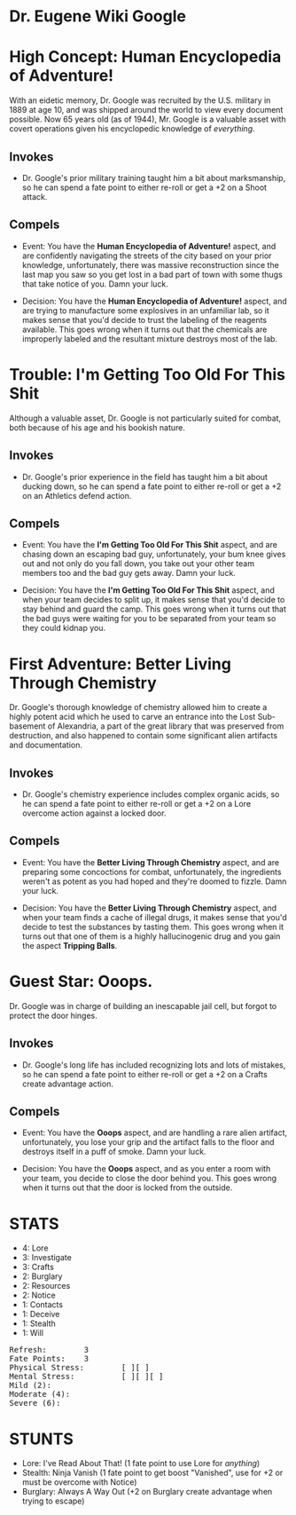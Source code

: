 # Dr. Eugene Wiki Google

# High Concept: Human Encyclopedia of Adventure!

With an eidetic memory, Dr. Google was recruited by the U.S. military in 1889 at age 10, and was shipped around the world to view every document possible.  Now 65 years old (as of 1944), Mr. Google is a valuable asset with covert operations given his encyclopedic knowledge of *everything*.

## Invokes

* Dr. Google's prior military training taught him a bit about marksmanship, so he can spend a fate point to either re-roll or get a +2 on a Shoot attack.

## Compels

* Event: You have the **Human Encyclopedia of Adventure!** aspect, and are confidently navigating the streets of the city based on your prior knowledge, unfortunately, there was massive reconstruction since the last map you saw so you get lost in a bad part of town with some thugs that take notice of you.  Damn your luck.

* Decision: You have the **Human Encyclopedia of Adventure!** aspect, and are trying to manufacture some explosives in an unfamiliar lab, so it makes sense that you'd decide to trust the labeling of the reagents available.  This goes wrong when it turns out that the chemicals are improperly labeled and the resultant mixture destroys most of the lab.

# Trouble: I'm Getting Too Old For This Shit

Although a valuable asset, Dr. Google is not particularly suited for combat, both because of his age and his bookish nature.

## Invokes

* Dr. Google's prior experience in the field has taught him a bit about ducking down, so he can spend a fate point to either re-roll or get a +2 on an Athletics defend action.

## Compels

* Event: You have the **I'm Getting Too Old For This Shit** aspect, and are chasing down an escaping bad guy, unfortunately, your bum knee gives out and not only do you fall down, you take out your other team members too and the bad guy gets away.  Damn your luck.

* Decision: You have the **I'm Getting Too Old For This Shit** aspect, and when your team decides to split up, it makes sense that you'd decide to stay behind and guard the camp.  This goes wrong when it turns out that the bad guys were waiting for you to be separated from your team so they could kidnap you.

# First Adventure: Better Living Through Chemistry

Dr. Google's thorough knowledge of chemistry allowed him to create a highly potent acid which he used to carve an entrance into the Lost Sub-basement of Alexandria, a part of the great library that was preserved from destruction, and also happened to contain some significant alien artifacts and documentation.

## Invokes

* Dr. Google's chemistry experience includes complex organic acids, so he can spend a fate point to either re-roll or get a +2 on a Lore overcome action against a locked door.

## Compels

* Event: You have the **Better Living Through Chemistry** aspect, and are preparing some concoctions for combat, unfortunately, the ingredients weren't as potent as you had hoped and they're doomed to fizzle.  Damn your luck.

* Decision: You have the **Better Living Through Chemistry** aspect, and when your team finds a cache of illegal drugs, it makes sense that you'd decide to test the substances by tasting them.  This goes wrong when it turns out that one of them is a highly hallucinogenic drug and you gain the aspect **Tripping Balls**.

# Guest Star: Ooops.

Dr. Google was in charge of building an inescapable jail cell, but forgot to protect the door hinges.

## Invokes

* Dr. Google's long life has included recognizing lots and lots of mistakes, so he can spend a fate point to either re-roll or get a +2 on a Crafts create advantage action.

## Compels

* Event: You have the **Ooops** aspect, and are handling a rare alien artifact, unfortunately, you lose your grip and the artifact falls to the floor and destroys itself in a puff of smoke.  Damn your luck.

* Decision: You have the **Ooops** aspect, and as you enter a room with your team, you decide to close the door behind you.  This goes wrong when it turns out that the door is locked from the outside.

# STATS

* 4: Lore
* 3: Investigate
* 3: Crafts
* 2: Burglary
* 2: Resources
* 2: Notice
* 1: Contacts
* 1: Deceive
* 1: Stealth
* 1: Will

<pre>
Refresh: 		3
Fate Points: 	3
Physical Stress: 		[ ][ ]
Mental Stress: 			[ ][ ][ ]
Mild (2): 
Moderate (4):
Severe (6):
</pre>

# STUNTS

* Lore: I've Read About That! (1 fate point to use Lore for *anything*)
* Stealth: Ninja Vanish (1 fate point to get boost "Vanished", use for +2 or must be overcome with Notice)
* Burglary: Always A Way Out (+2 on Burglary create advantage when trying to escape)
